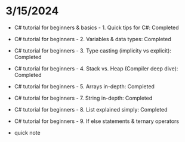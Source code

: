 # 3/15/2024
- C# tutorial for beginners & basics - 1. Quick tips for C#: Completed

- C# tutorial for beginners - 2. Variables & data types: Completed

- C# tutorial for beginners - 3. Type casting (implicity vs explicit): Completed

- C# tutorial for beginners - 4. Stack vs. Heap (Compiler deep dive): Completed

- C# tutorial for beginners - 5. Arrays in-depth: Completed

- C# tutorial for beginners - 7. String in-depth: Completed

- C# tutorial for beginners - 8. List explained simply: Completed

- C# tutorial for beginners - 9. If else statements & ternary operators

- quick note